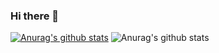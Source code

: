 ### Hi there 👋
[![Anurag's github stats](https://github-readme-stats.vercel.app/api?username=ahmedihabb2)](https://github.com/anuraghazra/github-readme-stats)
![Anurag's github stats](https://github-readme-stats.vercel.app/api?username=ahmedihabb2&count_private=true)
<!--
**ahmedihabb2/ahmedihabb2** is a ✨ _special_ ✨ repository because its `README.md` (this file) appears on your GitHub profile.

Here are some ideas to get you started:

- 🔭 I’m currently working on ...
- 🌱 I’m currently learning ...
- 👯 I’m looking to collaborate on ...
- 🤔 I’m looking for help with ...
- 💬 Ask me about ...
- 📫 How to reach me: ...
- 😄 Pronouns: ...
- ⚡ Fun fact: ...
-->
